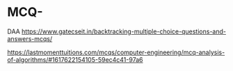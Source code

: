 # MCQ-
DAA
https://www.gatecseit.in/backtracking-multiple-choice-questions-and-answers-mcqs/

https://lastmomenttuitions.com/mcqs/computer-engineering/mcq-analysis-of-algorithms/#1617622154105-59ec4c41-97a6
